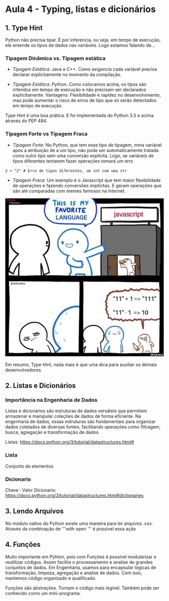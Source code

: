 # Aula 4 - Typing, listas e dicionários

## 1. Type Hint

Python não precisa tipar. É por inferencia, ou seja, em tempo de execução, ele entende os tipos de dados nas variáveis.
Logo estamos falando de...

### Tipagem Dinâmica vs. Tipagem estática
* *Tipagem Estática:* Java e C++. Como exigencia cada variável precisa declarar explicitamente no momento da compilação.

* *Tipagem Estática:* Python. Como colocamos acima, os tipos são inferidos em tempo de execução e não precisam ser declarados explicitamente. Vantagens: Flexibilidade e rapidez no desenvolvimento, mas pode aumentar o risco de erros de tipo que só serão detectados em tempo de execução.

Type Hint é uma boa prática. E foi implementada do Python 3.5 e acima através do PEP 484.

### Tipagem Forte vs Tipagem Fraca
* *Tipagem Forte:* No Python, que tem esse tipo de tipagem, mma variável após a atribuição de a um tipo, não pode ser automaticamente tratada como outro tipo sem uma conversão explícita. Logo, se variáveis de tipos diferentes tentarem fazer operações tomará um erro

```
2 + "2" # Erro de tipos diferentes, um int com uma str
```
* *Tipagem Fraca:* Um exemplo é o Javascript que tem maior flexibilidade de operações e fazendo conversões implícitas. E geram operações que são até comparadas com memes famosos na Internet.<br>

![meme](image.png) <br>

Em resumo, Type Hint, nada mais é que uma dica para auxiliar os demais desenvolvedores.

## 2. Listas e Dicionários

### Importância na Engenharia de Dados

Listas e dicionários são estruturas de dados versáteis que permitem armazenar e manipular coleções de dados de forma eficiente. Na engenharia de dados, essas estruturas são fundamentais para organizar dados coletados de diversas fontes, facilitando operações como filtragem, busca, agregação e transformação de dados.


Listas: https://docs.python.org/3/tutorial/datastructures.html#

### Lista
Conjunto de elementos

### Dicionario
Chave : Valor
Dicionario: https://docs.python.org/3/tutorial/datastructures.html#dictionaries

## 3. Lendo Arquivos
No módulo nativo do Python existe uma maneira para ler arquivos .csv. Através da combinação de '''with open ''' é possível essa ação


## 4. Funções
Muito importante em Pyhton, pois com Funções é possível modularizar e reutilizar códigos. Assim facilita o processamento e analise de grandes conjuntos de dados. Em Engenharia, usamos para encapsular lógicas de transformação, limpeza, agregação e analise de dados. Com isso, mantemos código organizado e qualificado.

Funções são abstrações. Tornam o código mais legível. Também pode ser conhecido como um míni-programa.

